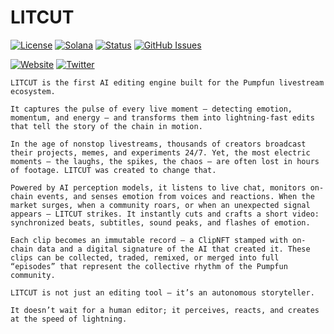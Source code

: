 # LITCUT

[![License](https://img.shields.io/badge/License-MIT-blue.svg)](https://opensource.org/licenses/MIT)
[![Solana](https://img.shields.io/badge/Solana-Web3-green.svg)](https://solana.com/)
[![Status](https://img.shields.io/badge/Status-In%20Development-orange.svg)]()
[![GitHub Issues](https://img.shields.io/github/issues/yourusername/ontora-ai.svg)](https://github.com/yourusername/ontora-ai/issues)

[![Website](https://img.shields.io/badge/Website-LITCUT-blue?logo=google-chrome)](https://litcut.fun/)
[![Twitter](https://img.shields.io/badge/Twitter-LITCUT-blue?logo=twitter)](https://x.com/LITCUTFUN)


```
LITCUT is the first AI editing engine built for the Pumpfun livestream ecosystem.

It captures the pulse of every live moment — detecting emotion, momentum, and energy — and transforms them into lightning-fast edits that tell the story of the chain in motion.

In the age of nonstop livestreams, thousands of creators broadcast their projects, memes, and experiments 24/7. Yet, the most electric moments — the laughs, the spikes, the chaos — are often lost in hours of footage. LITCUT was created to change that.

Powered by AI perception models, it listens to live chat, monitors on-chain events, and senses emotion from voices and reactions. When the market surges, when a community roars, or when an unexpected signal appears — LITCUT strikes. It instantly cuts and crafts a short video: synchronized beats, subtitles, sound peaks, and flashes of emotion.

Each clip becomes an immutable record — a ClipNFT stamped with on-chain data and a digital signature of the AI that created it. These clips can be collected, traded, remixed, or merged into full “episodes” that represent the collective rhythm of the Pumpfun community.

LITCUT is not just an editing tool — it’s an autonomous storyteller.

It doesn’t wait for a human editor; it perceives, reacts, and creates at the speed of lightning.              

```                                                     
                                                            
                                                            
                                                            
